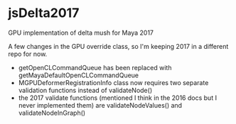 # jsDelta2017
GPU implementation of delta mush for Maya 2017

A few changes in the GPU override class, so I'm keeping 2017 in a different repo for now.

- getOpenCLCommandQueue has been replaced with getMayaDefaultOpenCLCommandQueue
- MGPUDeformerRegistrationInfo class now requires two separate validation functions instead of validateNode()
- the 2017 validate functions (mentioned I think in the 2016 docs but I never implemented them) are validateNodeValues() and validateNodeInGraph()
